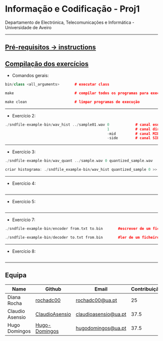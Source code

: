  # Informação e Codificação - Proj1


 Departamento de Electrónica, Telecomunicações e Informática - Universidade de Aveiro

 ---

## [Pré-requisitos -> instructions](instructions)

## [Compilação dos exercícios](README.md)


- Comandos gerais:
```c++
bin/class <all_arguments>       # executar class

make                            # compilar todos os programas para execução

make clean                      # limpar programas de execução

```
---
- Exercício 2:
```c++
./sndfile-example-bin/wav_hist ../sample01.wav 0            # canal esquerdo
                                               1            # canal direito
                                               -mid         # canal MID
                                               -side        # canal SIDE

```
---

- Exercício 3:
```c++
./sndfile-example-bin/wav_quant ../sample.wav 0 quantized_sample.wav

criar histograma: ./sndfile_example-bin/wav_hist quantized_sample 0 >> quantized_sample.txt

```
---

- Exercício 4:
```c++

```
---

- Exercício 5:
```c++

```
---

- Exercício 7:
```c++
./sndfile-example-bin/encoder from.txt to.bin       #escrever de um ficheiro de texto para um ficheiro binário

./sndfile-example-bin/decoder to.txt from.bin       #ler de um ficheiro binário e armazenar num ficheiro de texto
```
---

- Exercício 8:
```c++

```
---
## Equipa
| Name | Github | Email |  Contribuição(%) |
|------|--------|-------|-------|
| Diana Rocha | [rochadc00](https://github.com/rochadc00) | rochadc00@ua.pt | 25
| Claudio Asensio | [ClaudioAsensio](https://github.com/ClaudioAsensio) | claudioasensio@ua.pt | 37.5
| Hugo Domingos | [Hugo-Domingos](https://github.com/Hugo-Domingos) | hugodomingos@ua.pt | 37.5
